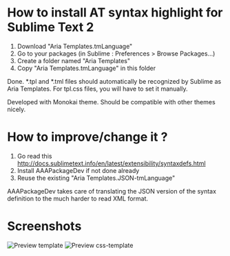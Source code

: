How to install AT syntax highlight for Sublime Text 2
=====================================================
1. Download "Aria Templates.tmLanguage"
2. Go to your packages (in Sublime : Preferences > Browse Packages...)
3. Create a folder named "Aria Templates"
4. Copy "Aria Templates.tmLanguage" in this folder

Done. *.tpl and *.tml files should automatically be recognized by Sublime as Aria Templates. For tpl.css files, you will have to set it manually.

Developed with Monokai theme. Should be compatible with other themes nicely.

How to improve/change it ?
==========================

1. Go read this http://docs.sublimetext.info/en/latest/extensibility/syntaxdefs.html 
2. Install AAAPackageDev if not done already
3. Reuse the existing "Aria Templates.JSON-tmLanguage"

AAAPackageDev takes care of translating the JSON version of the syntax definition to the much harder to read XML format.

Screenshots
===========

![Preview template](https://raw.github.com/ariatemplates/editors-tools/master/sublime/preview-1.png "Preview template")
![Preview css-template](https://raw.github.com/ariatemplates/editors-tools/master/sublime/preview-2.png "Preview css-template")
